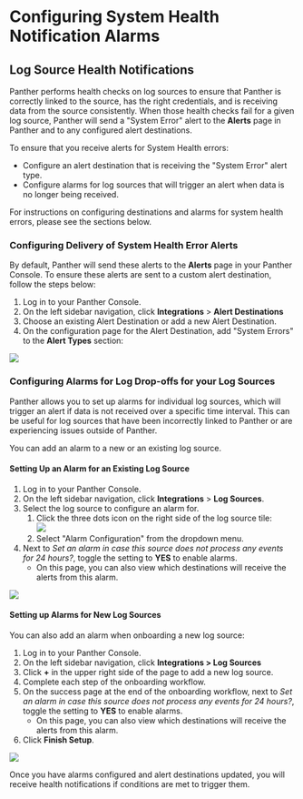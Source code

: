 # Configuring System Health Notification Alarms

## Log Source Health Notifications

Panther performs health checks on log sources to ensure that Panther is correctly linked to the source, has the right credentials, and is receiving data from the source consistently. When those health checks fail for a given log source, Panther will send a "System Error" alert to the **Alerts** page in Panther and to any configured alert destinations.

To ensure that you receive alerts for System Health errors:

* Configure an alert destination that is receiving the "System Error" alert type.
* Configure alarms for log sources that will trigger an alert when data is no longer being received.

For instructions on configuring destinations and alarms for system health errors, please see the sections below.

### Configuring Delivery of System Health Error Alerts

By default, Panther will send these alerts to the **Alerts** page in your Panther Console. To ensure these alerts are sent to a custom alert destination, follow the steps below:

1. Log in to your Panther Console.
2. On the left sidebar navigation, click **Integrations** > **Alert Destinations**
3. Choose an existing Alert Destination or add a new Alert Destination.
4. On the configuration page for the Alert Destination, add "System Errors" to the **Alert Types** section:

![](<../../../../.gitbook/assets/image (1).png>)

### Configuring Alarms for Log Drop-offs for your Log Sources

Panther allows you to set up alarms for individual log sources, which will trigger an alert if data is not received over a specific time interval. This can be useful for log sources that have been incorrectly linked to Panther or are experiencing issues outside of Panther.&#x20;

You can add an alarm to a new or an existing log source.

#### Setting Up an Alarm for an Existing Log Source

1. &#x20;Log in to your Panther Console.
2. On the left sidebar navigation, click **Integrations** > **Log Sources**.
3. Select the log source to configure an alarm for.
   1. Click the three dots icon on the right side of the log source tile: \
      ![](../../.gitbook/assets/dots-icon-logsource.png)
   2. Select "Alarm Configuration" from the dropdown menu.
4. Next to _Set an alarm in case this source does not process any events for 24 hours?_, toggle the setting to **YES** to enable alarms.&#x20;
   * On this page, you can also view which destinations will receive the alerts from this alarm.

![](<../../.gitbook/assets/image (9).png>)

#### Setting up Alarms for New Log Sources

You can also add an alarm when onboarding a new log source:

1. Log in to your Panther Console.
2. On the left sidebar navigation, click **Integrations > Log Sources**
3. Click **+** in the upper right side of the page to add a new log source.
4. Complete each step of the onboarding workflow.
5. On the success page at the end of the onboarding workflow, next to _Set an alarm in case this source does not process any events for 24 hours?_, toggle the setting to **YES** to enable alarms.
   * On this page, you can also view which destinations will receive the alerts from this alarm.
6. Click **Finish Setup**.

![](../../.gitbook/assets/success-page-create-alarm.png)



Once you have alarms configured and alert destinations updated, you will receive health notifications if conditions are met to trigger them.
